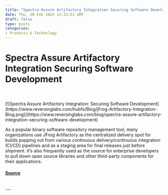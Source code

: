 ```yaml
---
title: "Spectra Assure Artifactory Integration Securing Software Development"
date: Thu, 20 Feb 2025 13:33:53 GMT
draft: false
type: posts
categories: 
- Products & Technology
---
```

# Spectra Assure Artifactory Integration Securing Software Development

<br/>

<br/>
[![Spectra Assure Artifactory Integration: Securing Software Development](https://www.reversinglabs.com/hubfs/Blog/jFrog-Artifactory-Integration-Blog.png)](https://www.reversinglabs.com/blog/spectra-assure-artifactory-integration-securing-software-development)

As a popular binary software repository management tool, many organizations use JFrog Artifactory as the centralized delivery spot for builds popping out from various continuous delivery/continuous integration (CI/CD) pipelines and as a staging area for final releases just before shipment. It’s also frequently used as the source for enterprise developers to pull down open source libraries and other third-party components for their applications.

#### [Source](https://www.reversinglabs.com/blog/spectra-assure-artifactory-integration-securing-software-development)

<br/>
---
